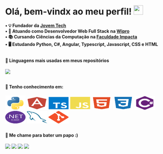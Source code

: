 # Olá, bem-vindx ao meu perfil! <img src="https://raw.githubusercontent.com/iampavangandhi/iampavangandhi/master/gifs/Hi.gif" width="30px" height="30px">

<div align="left">
  <b>• 💡 Fundador da <a href="https://jovemtech.com.br">Jovem Tech</a></b>
  <br>
  <b>• 💼 Atuando como Desenvolvedor Web Full Stack na <a href="https://www.wipro.com/">Wipro</a></b>
  <br>
  <b>• 📚 Cursando Ciências da Computação na <a href="https://www.impacta.edu.br/">Faculdade Impacta</a></b>
  <br>
  <b>• 🖥️ Estudando Python, C#, Angular, Typescript, Javascript, CSS e HTML</b>
  <br>

  ##
  #### 👾 Linguagens mais usadas em meus repositórios <br>
  <a href="https://github.com/oliveira-iago">
<!--
  <img height="150em" src = "https://github-readme-stats.vercel.app/api?username=oliveira-iago&show_icons=true&theme=dracula&include_all_commits=true&count_private=true">
-->
  <img height="150em" src = "https://github-readme-stats.vercel.app/api/top-langs/?username=oliveira-iago&layout=compact&langs_count=7&theme=dracula">
  </a>
</div>

##
#### 🧠 Tenho conhecimento em:<br>
  <div style="display: inline_block" align="left">  
  <img align="center" alt="Python"   height="50" width="65" src="https://raw.githubusercontent.com/devicons/devicon/master/icons/python/python-original.svg">
  <img align="center" alt="Angular"  height="40" width="65" src="https://raw.githubusercontent.com/devicons/devicon/master/icons/angularjs/angularjs-plain.svg">
  <img align="center" alt="Typescript" height="40" width="65" src="https://raw.githubusercontent.com/devicons/devicon/master/icons/typescript/typescript-plain.svg">
  <img align="center" alt="Js"       height="40" width="65" src="https://raw.githubusercontent.com/devicons/devicon/master/icons/javascript/javascript-plain.svg">
  <img align="center" alt="HTML"     height="40" width="65" src="https://raw.githubusercontent.com/devicons/devicon/master/icons/html5/html5-plain.svg">
  <img align="center" alt="CSS"      height="40" width="65" src="https://raw.githubusercontent.com/devicons/devicon/master/icons/css3/css3-plain.svg">
  <img align="center" alt="Csharp"   height="45" width="65" src="https://raw.githubusercontent.com/devicons/devicon/master/icons/csharp/csharp-plain.svg">
  <img align="center" alt="netcore"  height="40" width="65" src="https://raw.githubusercontent.com/devicons/devicon/master/icons/dotnetcore/dotnetcore-original.svg">
  <img align="center" alt="MySQL"      height="40" width="65" src="https://raw.githubusercontent.com/devicons/devicon/master/icons/mysql/mysql-plain.svg">
  <img align="center" alt="Git"        height="40" width="65" src="https://raw.githubusercontent.com/devicons/devicon/master/icons/git/git-plain.svg">
</div>

##
#### 💬 Me chame para bater um papo :)<br>
  <div height="60" align="left">  
  <a height="60" href="https://www.linkedin.com/in/iagoalvesoliveira" target="_blank"><img src="https://img.shields.io/badge/-LinkedIn-%230077B5?style=for-the-badge&logo=linkedin&logoColor=white" target="_blank"></a>
  <a height="60" href="https://www.youtube.com/channel/UC3EHSPdxtfPLLEQZvc-yhaQ" target="_blank"><img src="https://img.shields.io/badge/YouTube-FF0000?style=for-the-badge&logo=youtube&logoColor=white" target="_blank"></a>
  <a height="60" href="https://www.instagram.com/jovemtech.oficial/" target="_blank"><img src="https://img.shields.io/badge/-Instagram-%23E4405F?style=for-the-badge&logo=instagram&logoColor=white" target="_blank"></a>
  <a height="60" href="mailto:iagoleonardo.il51@gmail.com"><img src="https://img.shields.io/badge/Gmail-D14836?style=for-the-badge&logo=gmail&logoColor=white" target="_blank"></a>
</div>
